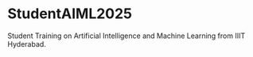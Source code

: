 # StudentAIML2025
Student Training on Artificial Intelligence and Machine Learning from IIIT Hyderabad.
